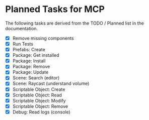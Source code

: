 # Planned Tasks for MCP

The following tasks are derived from the TODO / Planned list in the documentation.

- [x] Remove missing components
 - [x] Run Tests
- [x] Prefabs: Create
- [x] Package: Get installed
- [x] Package: Install
- [x] Package: Remove
- [x] Package: Update
- [x] Scene: Search (editor)
- [x] Scene: Raycast (understand volume)
- [x] Scriptable Object: Create
- [x] Scriptable Object: Read
- [x] Scriptable Object: Modify
- [x] Scriptable Object: Remove
- [x] Debug: Read logs (console)
